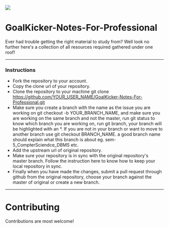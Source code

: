 ![](https://raw.githubusercontent.com/matiassingers/awesome-readme/master/icon.png)
# GoalKicker-Notes-For-Professional #

Ever had trouble getting the right material to study from? Well look no further here's a collection of all resources required gathered under one roof!
<hr>

### Instructions ###
* Fork the repository to your account. <br>
* Copy the clone url of your repository. <br>
* Clone the repository to your machine git clone https://github.com/YOUR_USER_NAME/GoalKicker-Notes-For-Professional.git <br>
* Make sure you create a branch with the name as the issue you are working on git checkout -b YOUR_BRANCH_NAME, and make sure you are working on the same branch and not the master, run git status to know which branch you are working on, run git branch, your branch will be highlighted with an *. If you are not in your branch or want to move to another branch use git checkout BRANCH_NAME. a good branch name should explain what this branch is about eg. sem-5_CompterSciendce_DBMS etc. <br>
* Add the upstream url of original repository. <br>
* Make sure your repository is in sync with the original repository's master branch. Follow the instruction here to know how to keep your local repository in sync. <br>
* Finally when you have made the changes, submit a pull request through github from the original repository, choose your branch against the master of original or create a new branch. <br>
<hr>

# Contributing #
Contributions are most welcome!


